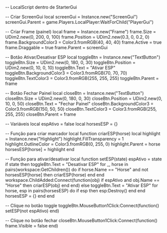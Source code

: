 -- LocalScript dentro de StarterGui

-- Criar ScreenGui
local screenGui = Instance.new("ScreenGui")
screenGui.Parent = game.Players.LocalPlayer:WaitForChild("PlayerGui")

-- Criar Frame (painel)
local frame = Instance.new("Frame")
frame.Size = UDim2.new(0, 200, 0, 100)
frame.Position = UDim2.new(0.3, 0, 0.2, 0)
frame.BackgroundColor3 = Color3.fromRGB(40, 40, 40)
frame.Active = true
frame.Draggable = true
frame.Parent = screenGui

-- Botão Ativar/Desativar ESP
local toggleBtn = Instance.new("TextButton")
toggleBtn.Size = UDim2.new(0, 180, 0, 30)
toggleBtn.Position = UDim2.new(0, 10, 0, 10)
toggleBtn.Text = "Ativar ESP"
toggleBtn.BackgroundColor3 = Color3.fromRGB(70, 70, 70)
toggleBtn.TextColor3 = Color3.fromRGB(255, 255, 255)
toggleBtn.Parent = frame

-- Botão Fechar Painel
local closeBtn = Instance.new("TextButton")
closeBtn.Size = UDim2.new(0, 180, 0, 30)
closeBtn.Position = UDim2.new(0, 10, 0, 50)
closeBtn.Text = "Fechar Painel"
closeBtn.BackgroundColor3 = Color3.fromRGB(150, 50, 50)
closeBtn.TextColor3 = Color3.fromRGB(255, 255, 255)
closeBtn.Parent = frame

-- Variáveis
local espAtivo = false
local horsesESP = {}

-- Função para criar marcador
local function criarESP(horse)
    local highlight = Instance.new("Highlight")
    highlight.FillTransparency = 1
    highlight.OutlineColor = Color3.fromRGB(0, 255, 0)
    highlight.Parent = horse
    horsesESP[horse] = highlight
end

-- Função para ativar/desativar
local function setESP(state)
    espAtivo = state
    if state then
        toggleBtn.Text = "Desativar ESP"
        for _, horse in pairs(workspace:GetChildren()) do
            if horse.Name == "Horse" and not horsesESP[horse] then
                criarESP(horse)
            end
        end
        workspace.ChildAdded:Connect(function(obj)
            if espAtivo and obj.Name == "Horse" then
                criarESP(obj)
            end
        end)
    else
        toggleBtn.Text = "Ativar ESP"
        for horse, esp in pairs(horsesESP) do
            if esp then
                esp:Destroy()
            end
        end
        horsesESP = {}
    end
end

-- Clique no botão toggle
toggleBtn.MouseButton1Click:Connect(function()
    setESP(not espAtivo)
end)

-- Clique no botão fechar
closeBtn.MouseButton1Click:Connect(function()
    frame.Visible = false
end)
